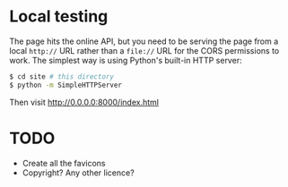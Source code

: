# Local testing

The page hits the online API, but you need to be serving the page from a local
`http://` URL rather than a `file://` URL for the CORS permissions to work. The
simplest way is using Python's built-in HTTP server:

```bash
$ cd site # this directory
$ python -m SimpleHTTPServer
```

Then visit http://0.0.0.0:8000/index.html


# TODO

 - Create all the favicons
 - Copyright? Any other licence?
